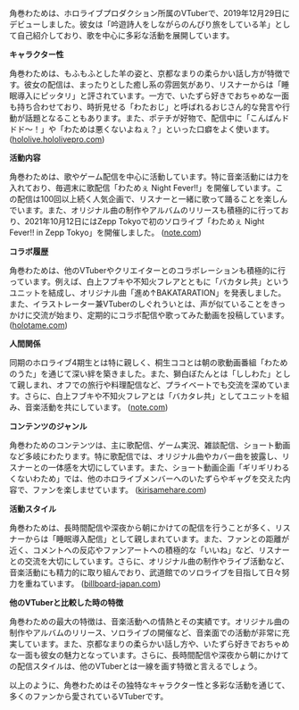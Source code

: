 角巻わためは、ホロライブプロダクション所属のVTuberで、2019年12月29日にデビューしました。彼女は「吟遊詩人をしながらのんびり旅をしている羊」として自己紹介しており、歌を中心に多彩な活動を展開しています。

**キャラクター性**

角巻わためは、もふもふとした羊の姿と、京都なまりの柔らかい話し方が特徴です。彼女の配信は、まったりとした癒し系の雰囲気があり、リスナーからは「睡眠導入にピッタリ」と評されています。一方で、いたずら好きでおちゃめな一面も持ち合わせており、時折見せる「わたおじ」と呼ばれるおじさん的な発言や行動が話題となることもあります。また、ポテチが好物で、配信中に「こんばんドドド～！」や「わためは悪くないよねぇ？」といった口癖をよく使います。 ([hololive.hololivepro.com](https://hololive.hololivepro.com/talents/tsunomaki-watame/?utm_source=openai))

**活動内容**

角巻わためは、歌やゲーム配信を中心に活動しています。特に音楽活動には力を入れており、毎週末に歌配信「わためぇ Night Fever!!」を開催しています。この配信は100回以上続く人気企画で、リスナーと一緒に歌って踊ることを楽しんでいます。また、オリジナル曲の制作やアルバムのリリースも積極的に行っており、2021年10月12日にはZepp Tokyoで初のソロライブ「わためぇ Night Fever!! in Zepp Tokyo」を開催しました。 ([note.com](https://note.com/tsunana_s/n/nf301745ef110?utm_source=openai))

**コラボ履歴**

角巻わためは、他のVTuberやクリエイターとのコラボレーションも積極的に行っています。例えば、白上フブキや不知火フレアとともに「バカタレ共」というユニットを結成し、オリジナル曲「進め↑BAKATARATION」を発表しました。また、イラストレーター兼VTuberのしぐれういとは、声が似ていることをきっかけに交流が始まり、定期的にコラボ配信や歌ってみた動画を投稿しています。 ([holotame.com](https://holotame.com/relationship-between-tsunomakiwatame-and-shigureui/?utm_source=openai))

**人間関係**

同期のホロライブ4期生とは特に親しく、桐生ココとは朝の歌動画番組「わためのうた」を通じて深い絆を築きました。また、獅白ぼたんとは「ししわた」として親しまれ、オフでの旅行や料理配信など、プライベートでも交流を深めています。さらに、白上フブキや不知火フレアとは「バカタレ共」としてユニットを組み、音楽活動を共にしています。 ([note.com](https://note.com/tsunana_s/n/nf301745ef110?utm_source=openai))

**コンテンツのジャンル**

角巻わためのコンテンツは、主に歌配信、ゲーム実況、雑談配信、ショート動画など多岐にわたります。特に歌配信では、オリジナル曲やカバー曲を披露し、リスナーとの一体感を大切にしています。また、ショート動画企画「ギリギリわるくないわため」では、他のホロライブメンバーへのいたずらやギャグを交えた内容で、ファンを楽しませています。 ([kirisamehare.com](https://kirisamehare.com/tsunomaki-watame/?utm_source=openai))

**活動スタイル**

角巻わためは、長時間配信や深夜から朝にかけての配信を行うことが多く、リスナーからは「睡眠導入配信」として親しまれています。また、ファンとの距離が近く、コメントへの反応やファンアートへの積極的な「いいね」など、リスナーとの交流を大切にしています。さらに、オリジナル曲の制作やライブ活動など、音楽活動にも精力的に取り組んでおり、武道館でのソロライブを目指して日々努力を重ねています。 ([billboard-japan.com](https://billboard-japan.com/special/detail/4254?utm_source=openai))

**他のVTuberと比較した時の特徴**

角巻わための最大の特徴は、音楽活動への情熱とその実績です。オリジナル曲の制作やアルバムのリリース、ソロライブの開催など、音楽面での活動が非常に充実しています。また、京都なまりの柔らかい話し方や、いたずら好きでおちゃめな一面も彼女の魅力となっています。さらに、長時間配信や深夜から朝にかけての配信スタイルは、他のVTuberとは一線を画す特徴と言えるでしょう。

以上のように、角巻わためはその独特なキャラクター性と多彩な活動を通じて、多くのファンから愛されているVTuberです。 
